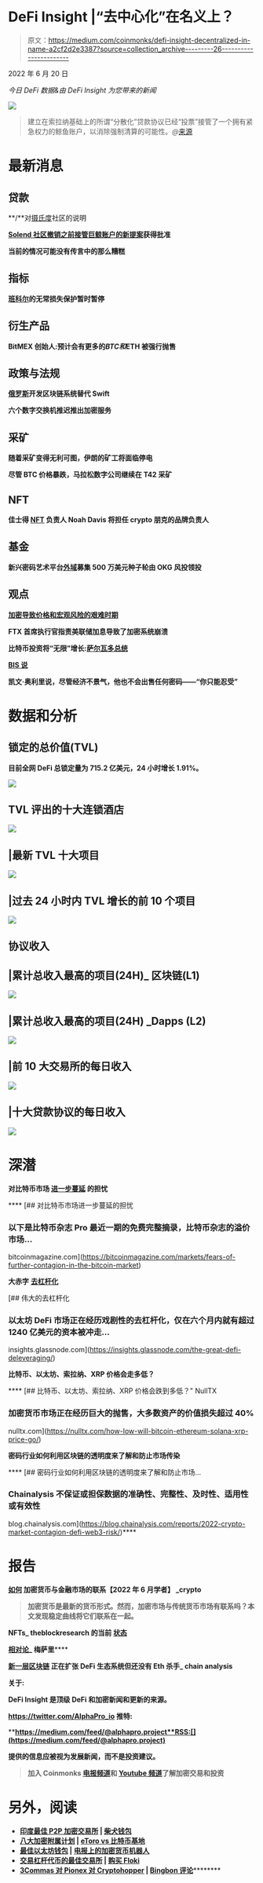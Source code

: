 # DeFi Insight |“去中心化”在名义上？

> 原文：<https://medium.com/coinmonks/defi-insight-decentralized-in-name-a2cf2d2e3387?source=collection_archive---------26----------------------->

2022 年 6 月 20 日

*今日 DeFi 数据&由 DeFi Insight 为您带来的新闻*

![](img/af3fdb79b8f200814370c704df8b767a.png)

> 建立在索拉纳基础上的所谓“分散化”贷款协议已经“投票”接管了一个拥有紧急权力的鲸鱼账户，以消除强制清算的可能性。*@*[来源](https://twitter.com/DylanLeClair_/status/1538539508462931970)

# 最新消息

## 贷款

**/**对[摄氏度](https://blog.celsius.network/a-note-to-the-celsius-community-e5af1f5a7998)社区的说明

**[Solend 社区撤销之前接管巨鲸账户的新提案](https://realms.today/dao/7sf3tcWm58vhtkJMwuw2P3T6UBX7UE5VKxPMnXJUZ1Hn/proposal/3geE5P3D7VJRaNNDVfZciGsXgwGiao1hSNpRM6jWNa5A)获得批准**

**当前的情况可能没有传言中的那么糟糕**

## **指标**

****[班科尔](https://blog.bancor.network/market-conditions-update-june-19-2022-e5b857b39336)的无常损失保护暂时暂停****

## ****衍生产品****

****BitMEX 创始人:预计会有更多的$BTC 和$ETH 被强行抛售****

## ****政策与法规****

******[俄罗斯](https://beincrypto.com/russia-develops-blockchain-system-to-replace-swift/)开发区块链系统替代 Swift******

******六个数字交换机推迟推出加密服务******

## ******采矿******

******随着采矿变得无利可图，伊朗的矿工将面临停电******

******尽管 BTC 价格暴跌，马拉松数字公司继续在 T42 采矿******

## ******NFT******

******佳士得 [NFT](https://twitter.com/NonFungibleNoah/status/1538584141419143168?s=20&t=ToLkX6zK5cokmgSKqjFyzA) 负责人 Noah Davis 将担任 crypto 朋克的品牌负责人******

## ******基金******

********新兴密码艺术平台[外域](https://cryptonews.com/news/emerging-crypto-art-platform-outland-raises-5m-seed-round-led-by-okg-ventures.htm)募集 500 万美元种子轮由 OKG 风投领投********

## ******观点******

********[加密导致价格和宏观风险的艰难时期](https://www.coindesk.com/markets/2022/06/19/hard-times-in-crypto-lead-to-price-and-macro-risk/)********

******FTX 首席执行官指责美联储加息导致了加密系统崩溃******

********比特币投资将“无限”增长:[萨尔瓦多总统](https://forkast.news/headlines/bitcoin-invest-grow-el-salvador-president/?utm_source=blockworks-research)********

********[BIS 说](https://blockworks.co/decentralization-proves-to-be-an-illusion-bis-says/)********

******凯文·奥利里说，尽管经济不景气，他也不会出售任何密码——“你只能忍受”******

# ******数据和分析******

## ******锁定的总价值(TVL)******

******目前全网 DeFi 总锁定量为 715.2 亿美元，24 小时增长 1.91%。******

******![](img/3a82a775ff60d9d976e5a9caae98bde1.png)******

## ******TVL 评出的十大连锁酒店******

******![](img/d85ddf79da60e27e3366ab784ad6a63d.png)******

## ******|最新 TVL 十大项目******

******![](img/4a624a8b8978752c27add33b2ed7b352.png)******

## ******|过去 24 小时内 TVL 增长的前 10 个项目******

******![](img/a1b4d407248f55cf4f2c25ed62db7fb2.png)******

## ******协议收入******

## ******|累计总收入最高的项目(24H)_ 区块链(L1)******

******![](img/9fbc8150f76628cbca1cf021fcb3376b.png)******

## ******|累计总收入最高的项目(24H) _Dapps (L2)******

******![](img/af285ef66925ef9d1eb40766e8a16a6b.png)******

## ******|前 10 大交易所的每日收入******

******![](img/c4e30b9966045bf056834bc50292fa68.png)******

## ******|十大贷款协议的每日收入******

******![](img/b7e6f2f5ea2d53535a1714d5ceebb4fa.png)******

# ******深潜******

********对比特币市场** [**进一步蔓延**](https://bitcoinmagazine.com/markets/fears-of-further-contagion-in-the-bitcoin-market) **的担忧********

****[](https://bitcoinmagazine.com/markets/fears-of-further-contagion-in-the-bitcoin-market) [## 对比特币市场进一步蔓延的担忧

### 以下是比特币杂志 Pro 最近一期的免费完整摘录，比特币杂志的溢价市场…

bitcoinmagazine.com](https://bitcoinmagazine.com/markets/fears-of-further-contagion-in-the-bitcoin-market) 

**大赤字** [**去杠杆化**](https://insights.glassnode.com/the-great-defi-deleveraging/)

[](https://insights.glassnode.com/the-great-defi-deleveraging/) [## 伟大的去杠杆化

### 以太坊 DeFi 市场正在经历戏剧性的去杠杆化，仅在六个月内就有超过 1240 亿美元的资本被冲走…

insights.glassnode.com](https://insights.glassnode.com/the-great-defi-deleveraging/) 

**[](https://nulltx.com/how-low-will-bitcoin-ethereum-solana-xrp-price-go/)****比特币、以太坊、索拉纳、XRP 价格会走多低？******

****[](https://nulltx.com/how-low-will-bitcoin-ethereum-solana-xrp-price-go/) [## 比特币、以太坊、索拉纳、XRP 价格会跌到多低？" NullTX

### 加密货币市场正在经历巨大的抛售，大多数资产的价值损失超过 40%

nulltx.com](https://nulltx.com/how-low-will-bitcoin-ethereum-solana-xrp-price-go/) 

**[](https://blog.chainalysis.com/reports/2022-crypto-market-contagion-defi-web3-risk/)****密码行业如何利用区块链的透明度来了解和防止市场传染******

****[](https://blog.chainalysis.com/reports/2022-crypto-market-contagion-defi-web3-risk/) [## 密码行业如何利用区块链的透明度来了解和防止市场…

### Chainalysis 不保证或担保数据的准确性、完整性、及时性、适用性或有效性

blog.chainalysis.com](https://blog.chainalysis.com/reports/2022-crypto-market-contagion-defi-web3-risk/)**** 

# ****报告****

******[**如何**](https://crypto.com/research/connection-between-cryptocurrency-and-financial-markets/) **加密货币与金融市场的联系【2022 年 6 月学者】** _crypto******

> ****加密货币是最新的货币形式。然而，加密市场与传统货币市场有联系吗？本文发现稳定曲线将它们联系在一起。****

******NFTs**_ theblockresearch 的当前 [**状态**](https://www.theblockresearch.com/current-state-of-nfts-152839)****

********[**相对论**](https://messari.io/article/the-theory-of-relativity)**_ 梅萨里**********

********[**新一层区块链**](https://blog.chainalysis.com/reports/web3-layer-1-blockchains/) **正在扩张 DeFi 生态系统但还没有 Eth 杀手**_ chain analysis********

******关于:******

****DeFi Insight 是顶级 DeFi 和加密新闻和更新的来源。****

******https://twitter.com/AlphaPro_io 推特:**[](https://twitter.com/AlphaPro_io)****

********https://medium.com/feed/@alphapro.project**RSS:[](https://medium.com/feed/@alphapro.project)******

******提供的信息应被视为发展新闻，而不是投资建议。******

> ******加入 Coinmonks [电报频道](https://t.me/coincodecap)和 [Youtube 频道](https://www.youtube.com/c/coinmonks/videos)了解加密交易和投资******

# ******另外，阅读******

*   ******[印度最佳 P2P 加密交易所](https://coincodecap.com/p2p-crypto-exchanges-in-india) | [柴犬钱包](https://coincodecap.com/baby-shiba-inu-wallets)******
*   ******[八大加密附属计划](https://coincodecap.com/crypto-affiliate-programs) | [eToro vs 比特币基地](https://coincodecap.com/etoro-vs-coinbase)******
*   ******[最佳以太坊钱包](https://coincodecap.com/best-ethereum-wallets) | [电报上的加密货币机器人](https://coincodecap.com/telegram-crypto-bots)******
*   ******[交易杠杆代币的最佳交易所](https://coincodecap.com/leveraged-token-exchanges) | [购买 Floki](https://coincodecap.com/buy-floki-inu-token)******
*   ******[3Commas 对 Pionex 对 Cryptohopper](https://coincodecap.com/3commas-vs-pionex-vs-cryptohopper) | [Bingbon 评论](https://coincodecap.com/bingbon-review)**************
